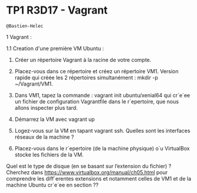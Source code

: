 # TP1 R3D17 - Vagrant

```
@Bastien-Helec
```

1 Vagrant :

1.1 Creation d'une première VM Ubuntu : 

1. Créer un répertoire Vagrant à la racine de votre compte.

2. Placez-vous dans ce répertoire et créez un répertoire VM1. Version rapide qui créée les 2 répertoires simultanément : mkdir -p ~/Vagrant/VM1.

3. Dans VM1, tapez la commande : vagrant init ubuntu/xenial64 qui cr´e´ee un fichier de configuration Vagrantfile dans le r´epertoire, que nous allons inspecter plus tard.

4. Démarrez la VM avec vagrant up
   
5. Logez-vous sur la VM en tapant vagrant ssh. Quelles sont les interfaces réseaux de la machine ?
   
6. Placez-vous dans le r´epertoire (de la machine physique) o`u VirtualBox stocke les fichiers de la VM. 

Quel est le type de disque (en se basant sur l’extension du fichier) ? Cherchez dans https://www.virtualbox.org/manual/ch05.html pour comprendre les diff´erentes extensions et notamment celles de VM1 et de la machine Ubuntu cr´e´ee en section ??